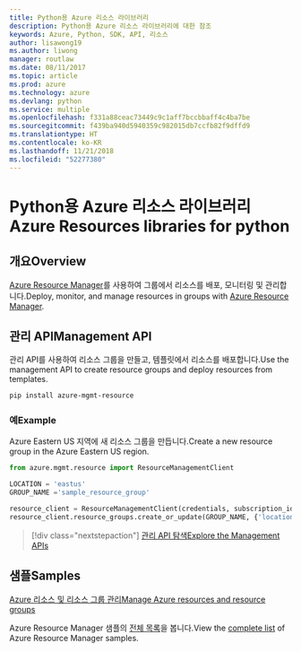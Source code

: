 ```yaml
---
title: Python용 Azure 리소스 라이브러리
description: Python용 Azure 리소스 라이브러리에 대한 참조
keywords: Azure, Python, SDK, API, 리소스
author: lisawong19
ms.author: liwong
manager: routlaw
ms.date: 08/11/2017
ms.topic: article
ms.prod: azure
ms.technology: azure
ms.devlang: python
ms.service: multiple
ms.openlocfilehash: f331a88ceac73449c9c1aff7bccbbaff4c4ba7be
ms.sourcegitcommit: f439ba940d5940359c982015db7ccfb82f9dffd9
ms.translationtype: HT
ms.contentlocale: ko-KR
ms.lasthandoff: 11/21/2018
ms.locfileid: "52277380"
---
```

# <a name="azure-resources-libraries-for-python"></a><span data-ttu-id="31b54-104">Python용 Azure 리소스 라이브러리</span><span class="sxs-lookup"><span data-stu-id="31b54-104">Azure Resources libraries for python</span></span>

## <a name="overview"></a><span data-ttu-id="31b54-105">개요</span><span class="sxs-lookup"><span data-stu-id="31b54-105">Overview</span></span> 
<span data-ttu-id="31b54-106">[Azure Resource Manager](https://docs.microsoft.com/en-us/azure/azure-resource-manager/resource-group-overview)를 사용하여 그룹에서 리소스를 배포, 모니터링 및 관리합니다.</span><span class="sxs-lookup"><span data-stu-id="31b54-106">Deploy, monitor, and manage resources in groups with [Azure Resource Manager](https://docs.microsoft.com/en-us/azure/azure-resource-manager/resource-group-overview).</span></span>

## <a name="management-api"></a><span data-ttu-id="31b54-107">관리 API</span><span class="sxs-lookup"><span data-stu-id="31b54-107">Management API</span></span>
<span data-ttu-id="31b54-108">관리 API를 사용하여 리소스 그룹을 만들고, 템플릿에서 리소스를 배포합니다.</span><span class="sxs-lookup"><span data-stu-id="31b54-108">Use the management API to create resource groups and deploy resources from templates.</span></span>

```bash
pip install azure-mgmt-resource
```
### <a name="example"></a><span data-ttu-id="31b54-109">예</span><span class="sxs-lookup"><span data-stu-id="31b54-109">Example</span></span> 
<span data-ttu-id="31b54-110">Azure Eastern US 지역에 새 리소스 그룹을 만듭니다.</span><span class="sxs-lookup"><span data-stu-id="31b54-110">Create a new resource group in the Azure Eastern US region.</span></span>

```python
from azure.mgmt.resource import ResourceManagementClient

LOCATION = 'eastus'
GROUP_NAME ='sample_resource_group'

resource_client = ResourceManagementClient(credentials, subscription_id)
resource_client.resource_groups.create_or_update(GROUP_NAME, {'location': LOCATION})
```

> [!div class="nextstepaction"]
> [<span data-ttu-id="31b54-111">관리 API 탐색</span><span class="sxs-lookup"><span data-stu-id="31b54-111">Explore the Management APIs</span></span>](/python/api/overview/azure/azure.mgmt.resource)

## <a name="samples"></a><span data-ttu-id="31b54-112">샘플</span><span class="sxs-lookup"><span data-stu-id="31b54-112">Samples</span></span>
[<span data-ttu-id="31b54-113">Azure 리소스 및 리소스 그룹 관리</span><span class="sxs-lookup"><span data-stu-id="31b54-113">Manage Azure resources and resource groups</span></span>](https://github.com/Azure-Samples/resource-manager-python-resources-and-groups)

<span data-ttu-id="31b54-114">Azure Resource Manager 샘플의 [전체 목록](https://azure.microsoft.com/resources/samples/?platform=python&term=resource)을 봅니다.</span><span class="sxs-lookup"><span data-stu-id="31b54-114">View the [complete list](https://azure.microsoft.com/resources/samples/?platform=python&term=resource) of Azure Resource Manager samples.</span></span>
